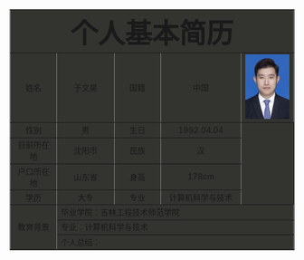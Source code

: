 <html>
<head>
<title>个人简历</title>
</head>
<body>
<table border="1"  cellpadding="3" cellspacing="3" align="center" bgcolor="#33333">
<tr align="center" >
<td align="center" colspan="5">
<font size="13"><b>个人基本简历</b></font>
</td>
</tr>
<tr align="center">
<td width="150">姓名</td>
<td width="200">于文昊</td>
<td width="150">国籍</td>
<td width="200">中国</td>
<td width="200"><img src="./yuwenhao.png"></td>
</tr>
<tr align="center">
<td>性别</td>
<td>男</td>
<td>生日</td>
<td>1992.04.04</td>
</tr>
<tr align="center">
<td>目前所在地</td>
<td>沈阳市</td>
<td>民族</td>
<td>汉</td>
</tr>
<tr align="center">
<td>户口所在地</td>
<td>山东省</td>
<td>身高</td>
<td>178cm</td>
</tr>
<tr align="center">
<td>学历</td>
<td>大专</td>
<td>专业</td>
<td>计算机科学与技术</td>
</tr>
<tr align="center">
  <td rowspan ="9" align="middle">教育背景</td>
  <td colspan="4" align="left">毕业学院：吉林工程技术师范学院 </td>
</tr>
<tr>
  <td colspan="4">专业：计算机科学与技术</td>
</tr>

<td colspan="5">个人总结：</td>
</tr>
</table>
</body>
</html>
